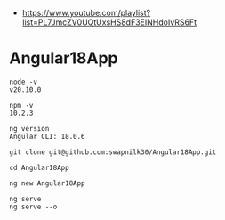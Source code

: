- https://www.youtube.com/playlist?list=PL7JmcZV0UQtUxsHS8dF3EINHdoIvRS6Ft

# Angular18App
```
node -v
v20.10.0

npm -v
10.2.3

ng version
Angular CLI: 18.0.6

git clone git@github.com:swapnilk30/Angular18App.git

cd Angular18App

ng new Angular18App

ng serve
ng serve --o

```
